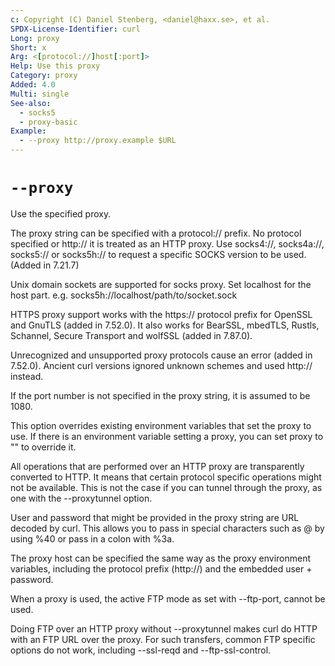 ```yaml
---
c: Copyright (C) Daniel Stenberg, <daniel@haxx.se>, et al.
SPDX-License-Identifier: curl
Long: proxy
Short: x
Arg: <[protocol://]host[:port]>
Help: Use this proxy
Category: proxy
Added: 4.0
Multi: single
See-also:
  - socks5
  - proxy-basic
Example:
  - --proxy http://proxy.example $URL
---
```


# `--proxy`

Use the specified proxy.

The proxy string can be specified with a protocol:// prefix. No protocol
specified or http:// it is treated as an HTTP proxy. Use socks4://,
socks4a://, socks5:// or socks5h:// to request a specific SOCKS version to be
used. (Added in 7.21.7)

Unix domain sockets are supported for socks proxy. Set localhost for the host
part. e.g. socks5h://localhost/path/to/socket.sock

HTTPS proxy support works with the https:// protocol prefix for OpenSSL
and GnuTLS (added in 7.52.0). It also works for BearSSL, mbedTLS, Rustls,
Schannel, Secure Transport and wolfSSL (added in 7.87.0).

Unrecognized and unsupported proxy protocols cause an error (added in 7.52.0).
Ancient curl versions ignored unknown schemes and used http:// instead.

If the port number is not specified in the proxy string, it is assumed to be
1080.

This option overrides existing environment variables that set the proxy to
use. If there is an environment variable setting a proxy, you can set proxy to
"" to override it.

All operations that are performed over an HTTP proxy are transparently
converted to HTTP. It means that certain protocol specific operations might
not be available. This is not the case if you can tunnel through the proxy, as
one with the --proxytunnel option.

User and password that might be provided in the proxy string are URL decoded
by curl. This allows you to pass in special characters such as @ by using %40
or pass in a colon with %3a.

The proxy host can be specified the same way as the proxy environment
variables, including the protocol prefix (http://) and the embedded user +
password.

When a proxy is used, the active FTP mode as set with --ftp-port, cannot be
used.

Doing FTP over an HTTP proxy without --proxytunnel makes curl do HTTP with an
FTP URL over the proxy. For such transfers, common FTP specific options do not
work, including --ssl-reqd and --ftp-ssl-control.

